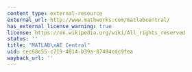 ```yaml
---
content_type: external-resource
external_url: http://www.mathworks.com/matlabcentral/
has_external_license_warning: true
license: https://en.wikipedia.org/wiki/All_rights_reserved
status: ''
title: "MATLAB\xAE Central"
uid: cec68c55-c719-4814-b39a-87494cdc9fea
wayback_url: ''
---
```

